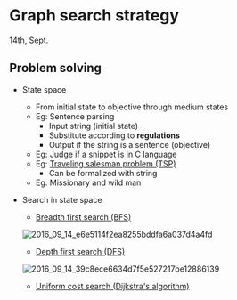 # Graph search strategy
14th, Sept.

## Problem solving
* State space
	+ From initial state to objective through medium states
	+ Eg: Sentence parsing
		* Input string (initial state)
		* Substitute according to **regulations**
		* Output if the string is a sentence (objective)
	+ Eg: Judge if a snippet is in C language
	+ Eg: [Traveling salesman problem (TSP)](https://en.wikipedia.org/wiki/Travelling_salesman_problem)
		* Can be formalized with string
	+ Eg: Missionary and wild man
* Search in state space
	+ [Breadth first search (BFS)](https://en.wikipedia.org/wiki/Breadth-first_search)

	![2016_09_14_e6e5114f2ea8255bddfa6a037d4a4fd](http://oa5omjl18.bkt.clouddn.com/2016_09_14_e6e5114f2ea8255bddfa6a037d4a4fd.png "BFS for shortest path")
	+ [Depth first search (DFS)](https://en.wikipedia.org/wiki/Depth-first_search)

	![2016_09_14_39c8ece6634d7f5e527217be12886139](http://oa5omjl18.bkt.clouddn.com/2016_09_14_39c8ece6634d7f5e527217be12886139.png "DFS shortest path")
	+ [Uniform cost search (Dijkstra's algorithm)](https://en.wikipedia.org/wiki/Dijkstra%27s_algorithm)
